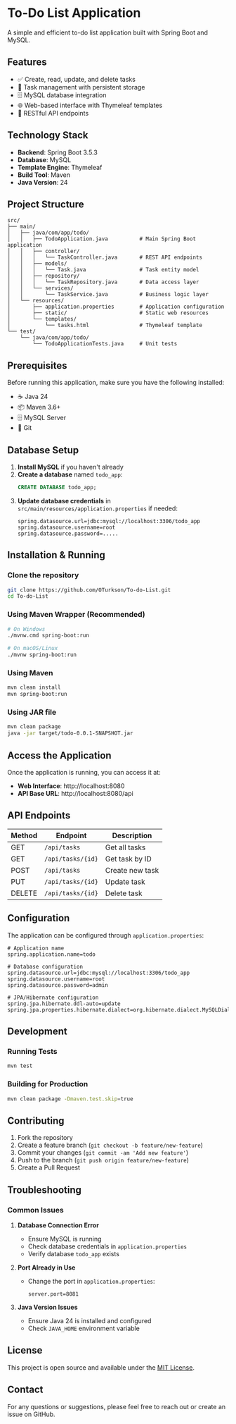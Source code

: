 # To-Do List Application

A simple and efficient to-do list application built with Spring Boot and MySQL.

## Features

- ✅ Create, read, update, and delete tasks
- 📝 Task management with persistent storage
- 🗄️ MySQL database integration
- 🌐 Web-based interface with Thymeleaf templates
- 🚀 RESTful API endpoints

## Technology Stack

- **Backend**: Spring Boot 3.5.3
- **Database**: MySQL
- **Template Engine**: Thymeleaf
- **Build Tool**: Maven
- **Java Version**: 24

## Project Structure

```
src/
├── main/
│   ├── java/com/app/todo/
│   │   ├── TodoApplication.java          # Main Spring Boot application
│   │   ├── controller/
│   │   │   └── TaskController.java       # REST API endpoints
│   │   ├── models/
│   │   │   └── Task.java                 # Task entity model
│   │   ├── repository/
│   │   │   └── TaskRepository.java       # Data access layer
│   │   └── services/
│   │       └── TaskService.java          # Business logic layer
│   └── resources/
│       ├── application.properties        # Application configuration
│       ├── static/                       # Static web resources
│       └── templates/
│           └── tasks.html                # Thymeleaf template
└── test/
    └── java/com/app/todo/
        └── TodoApplicationTests.java     # Unit tests
```

## Prerequisites

Before running this application, make sure you have the following installed:

- ☕ Java 24
- 📦 Maven 3.6+
- 🗄️ MySQL Server
- 🔧 Git

## Database Setup

1. **Install MySQL** if you haven't already
2. **Create a database** named `todo_app`:
   ```sql
   CREATE DATABASE todo_app;
   ```
3. **Update database credentials** in `src/main/resources/application.properties` if needed:
   ```properties
   spring.datasource.url=jdbc:mysql://localhost:3306/todo_app
   spring.datasource.username=root
   spring.datasource.password=.....
   ```

## Installation & Running

### Clone the repository
```bash
git clone https://github.com/OTurkson/To-do-List.git
cd To-do-List
```

### Using Maven Wrapper (Recommended)
```bash
# On Windows
./mvnw.cmd spring-boot:run

# On macOS/Linux
./mvnw spring-boot:run
```

### Using Maven
```bash
mvn clean install
mvn spring-boot:run
```

### Using JAR file
```bash
mvn clean package
java -jar target/todo-0.0.1-SNAPSHOT.jar
```

## Access the Application

Once the application is running, you can access it at:
- **Web Interface**: http://localhost:8080
- **API Base URL**: http://localhost:8080/api

## API Endpoints

| Method | Endpoint | Description |
|--------|----------|-------------|
| GET    | `/api/tasks` | Get all tasks |
| GET    | `/api/tasks/{id}` | Get task by ID |
| POST   | `/api/tasks` | Create new task |
| PUT    | `/api/tasks/{id}` | Update task |
| DELETE | `/api/tasks/{id}` | Delete task |

## Configuration

The application can be configured through `application.properties`:

```properties
# Application name
spring.application.name=todo

# Database configuration
spring.datasource.url=jdbc:mysql://localhost:3306/todo_app
spring.datasource.username=root
spring.datasource.password=admin

# JPA/Hibernate configuration
spring.jpa.hibernate.ddl-auto=update
spring.jpa.properties.hibernate.dialect=org.hibernate.dialect.MySQLDialect
```

## Development

### Running Tests
```bash
mvn test
```

### Building for Production
```bash
mvn clean package -Dmaven.test.skip=true
```

## Contributing

1. Fork the repository
2. Create a feature branch (`git checkout -b feature/new-feature`)
3. Commit your changes (`git commit -am 'Add new feature'`)
4. Push to the branch (`git push origin feature/new-feature`)
5. Create a Pull Request

## Troubleshooting

### Common Issues

1. **Database Connection Error**
   - Ensure MySQL is running
   - Check database credentials in `application.properties`
   - Verify database `todo_app` exists

2. **Port Already in Use**
   - Change the port in `application.properties`:
     ```properties
     server.port=8081
     ```

3. **Java Version Issues**
   - Ensure Java 24 is installed and configured
   - Check `JAVA_HOME` environment variable

## License

This project is open source and available under the [MIT License](LICENSE).

## Contact

For any questions or suggestions, please feel free to reach out or create an issue on GitHub.
